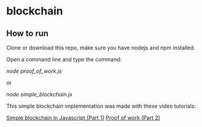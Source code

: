 # blockchain


## How to run
Clone or download this repo, make sure you have nodejs and npm installed.

Open a command line and type the command:

*node proof_of_work.js*

or

*node simple_blockchain.js*

This simple blockchain implementation was made with these video tutorials:

[Simple blockchain in Javascript (Part 1)](https://www.youtube.com/watch?v=zVqczFZr124)
[Proof of work (Part 2)](https://www.youtube.com/watch?v=HneatE69814&t=228s)

